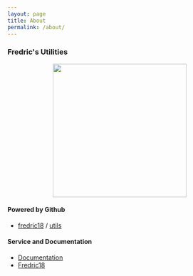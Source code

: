 ```yaml
---
layout: page
title: About
permalink: /about/
---
```


### Fredric's Utilities
<p align="center">
	<img src="https://utils.fredric18.online/assets/images/fredric18/png/fredric-icon-opacity.png" width="300px" height="300px">
</p>

#### Powered by Github
- [fredric18](https://github.com/fredric18) / [utils](https://github.com/fredric18/utils)

#### Service and Documentation
- [Documentation](https://docs.fredric18.online)
- [Fredric18](https://www.fredric18.online)
